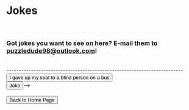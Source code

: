 <html>
<p>
<h1>
Jokes
</h1>
</p>
<br>
<h3>Got jokes you want to see on here? E-mail them to <a href="mailto:puzzledude98@outlook.com?subject=Joke%20Suggestion">puzzledude98@outlook.com</a>!</h3>
<br>
------------------------------------------------------------------------
<br>
<button onclick="alert('That's how I lost my job as a bus driver');">I gave up my seat to a blind person on a bus</button>
<!----><br>
<button onclick="alert('PLine');">Joke</button>-->
<br><br>
<button onclick="window.location.href = 'index';">Back to Home Page</button>
